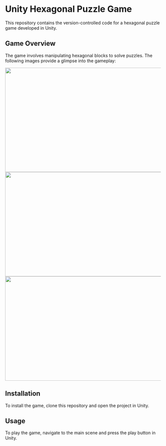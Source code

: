 # Unity Hexagonal Puzzle Game

This repository contains the version-controlled code for a hexagonal puzzle game developed in Unity.

## Game Overview

The game involves manipulating hexagonal blocks to solve puzzles. The following images provide a glimpse into the gameplay:

<p align="center">
  <img width="600px" height="338" src="https://github.com/dupitydumb/HexagonalPuzzle/assets/37872714/953929ba-e7ec-47c4-a5e8-8ee704da3860">
  <img width="600px" height="338" src="https://github.com/dupitydumb/HexagonalPuzzle/assets/37872714/82b98678-5dcd-4297-8b3b-782c5e7a3735">
  <img width="600px" height="338" src="https://github.com/dupitydumb/HexagonalPuzzle/assets/37872714/4acb1ae3-00a1-43f6-856c-179bfe84ff40">
</p>

## Installation

To install the game, clone this repository and open the project in Unity.

## Usage

To play the game, navigate to the main scene and press the play button in Unity.
